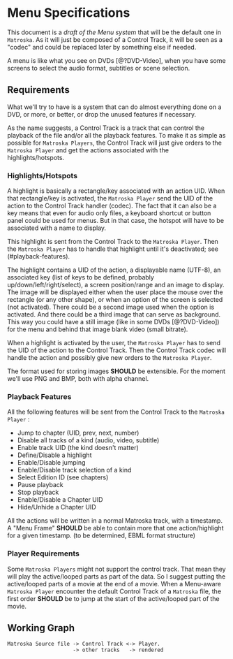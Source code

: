 # Menu Specifications

This document is a _draft of the Menu system_ that will be the default one in `Matroska`.
As it will just be composed of a Control Track, it will be seen as a "codec" and could be
replaced later by something else if needed.

A menu is like what you see on DVDs [@?DVD-Video], when you have some screens to select the audio format,
subtitles or scene selection.

## Requirements

What we'll try to have is a system that can do almost everything done on a DVD, or more,
or better, or drop the unused features if necessary.

As the name suggests, a Control Track is a track that can control the playback of the file
and/or all the playback features. To make it as simple as possible for `Matroska Players`,
the Control Track will just give orders to the `Matroska Player` and get the actions
associated with the highlights/hotspots.

### Highlights/Hotspots

A highlight is basically a rectangle/key associated with an action UID. When that
rectangle/key is activated, the `Matroska Player` send the UID of the action to the
Control Track handler (codec). The fact that it can also be a key means that even for
audio only files, a keyboard shortcut or button panel could be used for menus.
But in that case, the hotspot will have to be associated with a name to display.

This highlight is sent from the Control Track to the `Matroska Player`. Then the
`Matroska Player` has to handle that highlight until it's deactivated; see (#playback-features).

The highlight contains a UID of the action, a displayable name (UTF-8), an associated
key (list of keys to be defined, probably up/down/left/right/select), a screen position/range
and an image to display. The image will be displayed either when the user place
the mouse over the rectangle (or any other shape), or when an option of the screen
is selected (not activated). There could be a second image used when the option is activated.
And there could be a third image that can serve as background. This way you could have
a still image (like in some DVDs [@?DVD-Video]) for the menu and behind that image blank video (small bitrate).

When a highlight is activated by the user, the `Matroska Player` has to send the UID of
the action to the Control Track. Then the Control Track codec will handle the action
and possibly give new orders to the `Matroska Player`.

The format used for storing images **SHOULD** be extensible. For the moment we'll use
PNG and BMP, both with alpha channel.

### Playback Features

All the following features will be sent from the Control Track to the `Matroska Player` :

*   Jump to chapter (UID, prev, next, number)
*   Disable all tracks of a kind (audio, video, subtitle)
*   Enable track UID (the kind doesn't matter)
*   Define/Disable a highlight
*   Enable/Disable jumping
*   Enable/Disable track selection of a kind
*   Select Edition ID (see chapters)
*   Pause playback
*   Stop playback
*   Enable/Disable a Chapter UID
*   Hide/Unhide a Chapter UID

All the actions will be written in a normal Matroska track, with a timestamp.
A "Menu Frame" **SHOULD** be able to contain more that one action/highlight for a given
timestamp. (to be determined, EBML format structure)

### Player Requirements

Some `Matroska Players` might not support the control track. That mean they will play
the active/looped parts as part of the data. So I suggest putting the active/looped
parts of a movie at the end of a movie. When a Menu-aware `Matroska Player` encounter
the default Control Track of a `Matroska` file, the first order **SHOULD** be to jump at
the start of the active/looped part of the movie.

## Working Graph

```
Matroska Source file -> Control Track <-> Player.
                     -> other tracks   -> rendered
```


